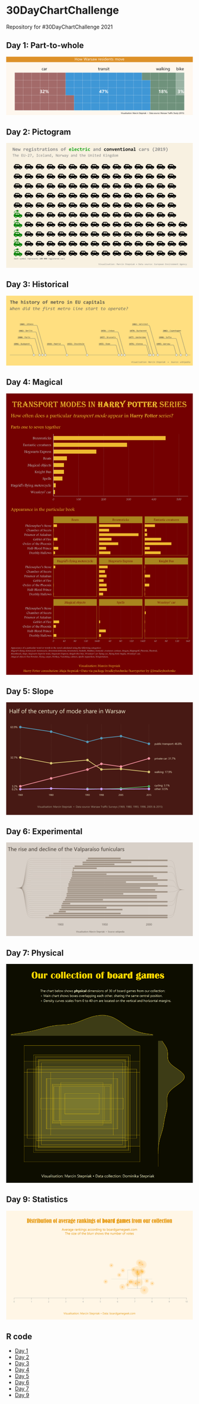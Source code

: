 # 30DayChartChallenge

Repository for #30DayChartChallenge 2021

## Day 1: Part-to-whole

![](img/day_1.png)

## Day 2: Pictogram

![](img/day_2.png)

## Day 3: Historical

![](img/day_3.png)

## Day 4: Magical

![](img/day_4.png)

## Day 5: Slope

![](img/day_5.png)

## Day 6: Experimental

![](img/day_6.png)

## Day 7: Physical

![](img/day_7.png)

## Day 9: Statistics

![](img/day_9.png)


## R code

+ [Day 1](https://github.com/stmarcin/30DayChartChallenge/blob/main/R/day_01.R)
+ [Day 2](https://github.com/stmarcin/30DayChartChallenge/blob/main/R/day_02.R)
+ [Day 3](https://github.com/stmarcin/30DayChartChallenge/blob/main/R/day_03.R)
+ [Day 4](https://github.com/stmarcin/30DayChartChallenge/blob/main/R/day_04.R)
+ [Day 5](https://github.com/stmarcin/30DayChartChallenge/blob/main/R/day_05.R)
+ [Day 6](https://github.com/stmarcin/30DayChartChallenge/blob/main/R/day_06_wip.R) 
+ [Day 7](https://github.com/stmarcin/30DayChartChallenge/blob/main/R/day_07.R)
+ [Day 9](https://github.com/stmarcin/30DayChartChallenge/blob/main/R/day_09.R)